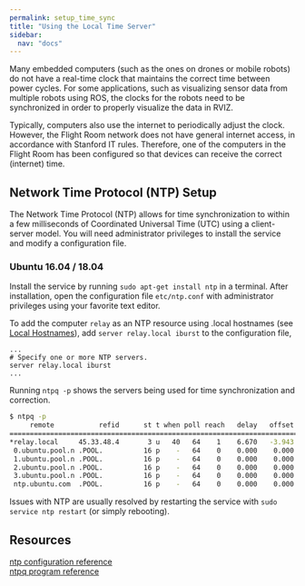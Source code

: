```yaml
---
permalink: setup_time_sync
title: "Using the Local Time Server"
sidebar:
  nav: "docs"
---
```


Many embedded computers (such as the ones on drones or mobile robots) do not have a real-time clock that maintains the correct time between power cycles. For some applications, such as visualizing sensor data from multiple robots using ROS, the clocks for the robots need to be synchronized in order to properly visualize the data in RVIZ. 

Typically, computers also use the internet to periodically adjust the clock. However, the Flight Room network does not have general internet access, in accordance with Stanford IT rules. Therefore, one of the computers in the Flight Room has been configured so that devices can receive the correct (internet) time. 

## Network Time Protocol (NTP) Setup

The Network Time Protocol (NTP) allows for time synchronization to within a few milliseconds of Coordinated Universal Time (UTC) using a client-server model. You will need administrator privileges to install the service and modify a configuration file.

### Ubuntu 16.04 / 18.04

Install the service by running `sudo apt-get install ntp` in a terminal. After installation, open the configuration file `etc/ntp.conf` with administrator privileges using your favorite text editor. 

To add the computer `relay` as an NTP resource using .local hostnames (see [Local Hostnames](/setup_local_hostnames)), add `server relay.local iburst` to the configuration file,
```
...
# Specify one or more NTP servers.
server relay.local iburst
...
```
Running `ntpq -p` shows the servers being used for time synchronization and correction.
```bash
$ ntpq -p
     remote           refid      st t when poll reach   delay   offset  jitter
==============================================================================
*relay.local     45.33.48.4       3 u   40   64    1    6.670   -3.943   1.491
 0.ubuntu.pool.n .POOL.          16 p    -   64    0    0.000    0.000   0.000
 1.ubuntu.pool.n .POOL.          16 p    -   64    0    0.000    0.000   0.000
 2.ubuntu.pool.n .POOL.          16 p    -   64    0    0.000    0.000   0.000
 3.ubuntu.pool.n .POOL.          16 p    -   64    0    0.000    0.000   0.000
 ntp.ubuntu.com  .POOL.          16 p    -   64    0    0.000    0.000   0.000
```
Issues with NTP are usually resolved by restarting the service with `sudo service ntp restart` (or simply rebooting).

## Resources
[ntp configuration reference](http://doc.ntp.org/4.1.1/confopt.htm)  
[ntpq program reference](http://doc.ntp.org/4.1.0/ntpq.htm)